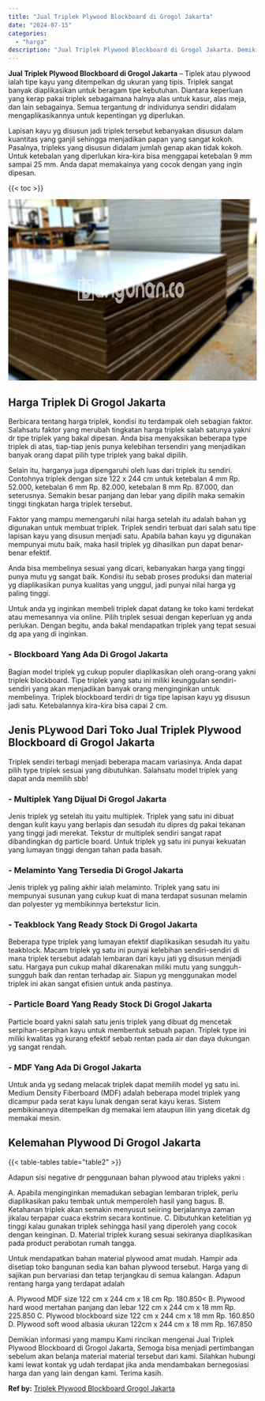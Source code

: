 ```yaml
---
title: "Jual Triplek Plywood Blockboard di Grogol Jakarta"
date: "2024-07-15"
categories: 
  - "harga"
description: "Jual Triplek Plywood Blockboard di Grogol Jakarta. Demikian informasi yang mampu Kami rincikan mengenai Jual Triplek Plywood Blockboard di Grogol Jakarta, Se..."
---
```


**Jual Triplek Plywood Blockboard di Grogol Jakarta** – Tiplek atau plywood ialah tipe kayu yang ditempelkan dg ukuran yang tipis. Triplek sangat banyak diaplikasikan untuk beragam tipe kebutuhan. Diantara keperluan yang kerap pakai triplek sebagaimana halnya alas untuk kasur, alas meja, dan lain sebagainya. Semua tergantung dr individunya sendiri didalam mengaplikasikannya untuk kepentingan yg diperlukan.

Lapisan kayu yg disusun jadi triplek tersebut kebanyakan disusun dalam kuantitas yang ganjil sehingga menjadikan papan yang sangat kokoh. Pasalnya, tripleks yang disusun didalam jumlah genap akan tidak kokoh. Untuk ketebalan yang diperlukan kira-kira bisa menggapai ketebalan 9 mm sampai 25 mm. Anda dapat memakainya yang cocok dengan yang ingin dipesan.

{{< toc >}}

![Jual Triplek Plywood Blockboard di Grogol Jakarta](/images/jual-triplek-murah-03.png)

## Harga Triplek Di Grogol Jakarta

Berbicara tentang harga triplek, kondisi itu terdampak oleh sebagian faktor. Salahsatu faktor yang merubah tingkatan harga triplek salah satunya yakni dr tipe triplek yang bakal dipesan. Anda bisa menyaksikan beberapa type triplek di atas, tiap-tiap jenis punya kelebihan tersendiri yang menjadikan banyak orang dapat pilih type triplek yang bakal dipilih.

Selain itu, harganya juga dipengaruhi oleh luas dari triplek itu sendiri. Contohnya triplek dengan size 122 x 244 cm untuk ketebalan 4 mm Rp. 52.000, ketebalan 6 mm Rp. 82.000, ketebalan 8 mm Rp. 87.000, dan seterusnya. Semakin besar panjang dan lebar yang dipilih maka semakin tinggi tingkatan harga triplek tersebut.

Faktor yang mampu memengaruhi nilai harga setelah itu adalah bahan yg digunakan untuk membuat triplek. Triplek sendiri terbuat dari salah satu tipe lapisan kayu yang disusun menjadi satu. Apabila bahan kayu yg digunakan mempunyai mutu baik, maka hasil triplek yg dihasilkan pun dapat benar-benar efektif.

Anda bisa membelinya sesuai yang dicari, kebanyakan harga yang tinggi punya mutu yg sangat baik. Kondisi itu sebab proses produksi dan material yg diaplikasikan punya kualitas yang unggul, jadi punyai nilai harga yg paling tinggi.

Untuk anda yg inginkan membeli triplek dapat datang ke toko kami terdekat atau memesannya via online. Pilih triplek sesuai dengan keperluan yg anda perlukan. Dengan begitu, anda bakal mendapatkan triplek yang tepat sesuai dg apa yang di inginkan.

### \- Blockboard Yang Ada Di Grogol Jakarta

Bagian model triplek yg cukup populer diaplikasikan oleh orang-orang yakni triplek blockboard. Tipe triplek yang satu ini miliki keunggulan sendiri-sendiri yang akan menjadikan banyak orang menginginkan untuk membelinya. Triplek blockboard terdiri dr tiga tipe lapisan kayu yg disusun jadi satu. Ketebalannya kira-kira bisa capai 2 cm.

## Jenis PLywood Dari Toko Jual Triplek Plywood Blockboard di Grogol Jakarta

Triplek sendiri terbagi menjadi beberapa macam variasinya. Anda dapat pilih type triplek sesuai yang dibutuhkan. Salahsatu model triplek yang dapat anda memilih sbb!

### \- Multiplek Yang Dijual Di Grogol Jakarta

Jenis triplek yg setelah itu yaitu multiplek. Triplek yang satu ini dibuat dengan kulit kayu yang berlapis dan sesudah itu dipres dg pakai tekanan yang tinggi jadi merekat. Tekstur dr multiplek sendiri sangat rapat dibandingkan dg particle board. Untuk triplek yg satu ini punyai kekuatan yang lumayan tinggi dengan tahan pada basah.

### \- Melaminto Yang Tersedia Di Grogol Jakarta

Jenis triplek yg paling akhir ialah melaminto. Triplek yang satu ini mempunyai susunan yang cukup kuat di mana terdapat susunan melamin dan polyester yg membikinnya bertekstur licin.

### \- Teakblock Yang Ready Stock Di Grogol Jakarta

Beberapa type triplek yang lumayan efektif diaplikasikan sesudah itu yaitu teakblock. Macam triplek yg satu ini punyai kelebihan sendiri-sendiri di mana triplek tersebut adalah lembaran dari kayu jati yg disusun menjadi satu. Hargaya pun cukup mahal dikarenakan miliki mutu yang sungguh-sungguh baik dan rentan terhadap air. Siapun yg menggunakan model triplek ini akan sangat efisien untuk anda pastinya.

### \- Particle Board Yang Ready Stock Di Grogol Jakarta

Particle board yakni salah satu jenis triplek yang dibuat dg mencetak serpihan-serpihan kayu untuk membentuk sebuah papan. Triplek type ini miliki kwalitas yg kurang efektif sebab rentan pada air dan daya dukungan yg sangat rendah.

### \- MDF Yang Ada Di Grogol Jakarta

Untuk anda yg sedang melacak triplek dapat memilih model yg satu ini. Medium Density Fiberboard (MDF) adalah beberapa model triplek yang dicampur pada serat kayu lunak dengan serat kayu keras. Sistem pembikinannya ditempelkan dg memakai lem ataupun lilin yang dicetak dg memakai mesin.

## Kelemahan Plywood Di Grogol Jakarta

{{< table-tables table="table2" >}}

Adapun sisi negative dr penggunaan bahan plywood atau tripleks yakni :

A. Apabila menginginkan memadukan sebagian lembaran triplek, perlu diaplikasikan paku tembak untuk memperoleh hasil yang bagus. B. Ketahanan triplek akan semakin menyusut seiiring berjalannya zaman jikalau terpapar cuaca ekstrim secara kontinue. C. Dibutuhkan ketelitian yg tinggi kalau gunakan triplek sehingga hasil yang diperoleh yang cocok dengan keinginan. D. Material triplek kurang sesuai sekiranya diaplikasikan pada product perabotan rumah tangga.

Untuk mendapatkan bahan material plywood amat mudah. Hampir ada disetiap toko bangunan sedia kan bahan plywood tersebut. Harga yang di sajikan pun bervariasi dan tetap terjangkau di semua kalangan. Adapun rentang harga yang terdapat adalah

A. Plywood MDF size 122 cm x 244 cm x 18 cm Rp. 180.850< B. Plywood hard wood mertahan panjang dan lebar 122 cm x 244 cm x 18 mm Rp. 225.850 C. Plywood blockboard size 122 cm x 244 cm x 18 mm Rp. 160.850 D. Plywood soft wood albasia ukuran 122cm x 244 cm x 18 mm Rp. 167.850

Demikian informasi yang mampu Kami rincikan mengenai Jual Triplek Plywood Blockboard di Grogol Jakarta, Semoga bisa menjadi pertimbangan sebelum akan belanja material material tersebut dari kami. Silahkan hubungi kami lewat kontak yg udah terdapat jika anda mendambakan bernegosiasi harga dan yang lain dengan kami. Terima kasih.

**Ref by:** [Triplek Plywood Blockboard Grogol Jakarta](https://id.wikipedia.org/wiki/Triplek)
